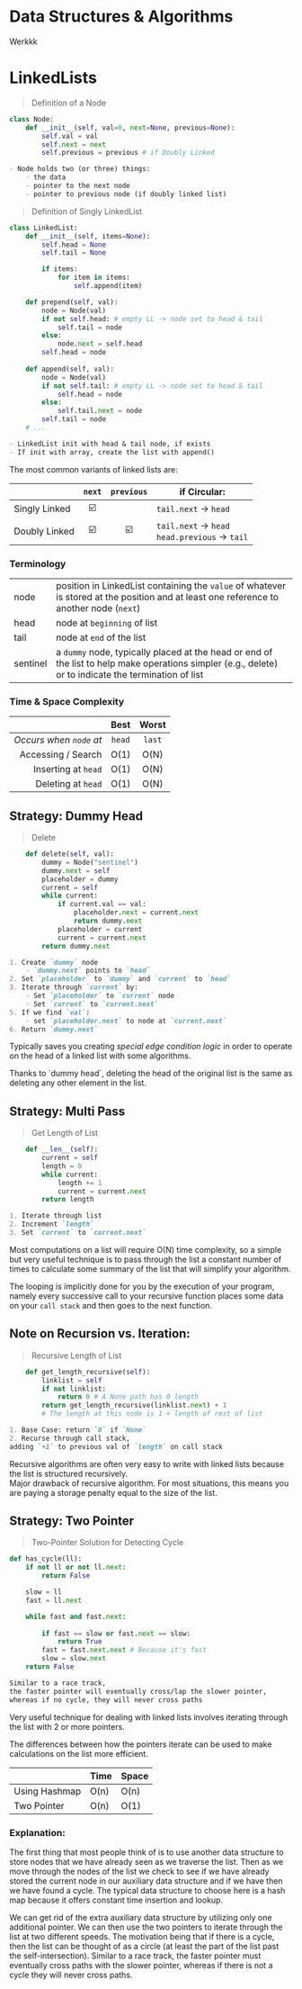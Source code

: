 # Data Structures & Algorithms

Werkkk

# LinkedLists
> Definition of a Node
 
```python
class Node:
    def __init__(self, val=0, next=None, previous=None):
        self.val = val
        self.next = next
        self.previous = previous # if Doubly Linked
```
```markdown
- Node holds two (or three) things:
    - the data
    - pointer to the next node
    - pointer to previous node (if doubly linked list)
```
> Definition of Singly LinkedList

```python
class LinkedList:
    def __init__(self, items=None):
        self.head = None
        self.tail = None

        if items:
            for item in items:
                self.append(item)

    def prepend(self, val):
        node = Node(val)
        if not self.head: # empty LL -> node set to head & tail 
            self.tail = node
        else: 
            node.next = self.head
        self.head = node 
    
    def append(self, val):
        node = Node(val)
        if not self.tail: # empty LL -> node set to head & tail 
            self.head = node
        else:
            self.tail.next = node 
        self.tail = node
    # ...   
```
```markdown
- LinkedList init with head & tail node, if exists
- If init with array, create the list with append()
```

The most common variants of linked lists are:

| |`next`|`previous`| if Circular:
|-|:-:|:-:|-|
| Singly Linked | ☑️ | | `tail.next` -> `head` 
| Doubly Linked | ☑️ | ☑️ | `tail.next` -> `head` <br /> `head.previous` -> `tail`

### Terminology
|||
|-|-
| node | position in LinkedList containing the `value` of whatever is stored at the position and at least one reference to another node (`next`)
| head | node at `beginning` of list
| tail | node at `end` of the list
| sentinel | a `dummy` node, typically placed at the head or end of the list to help make operations simpler (e.g., delete) or to indicate the termination of list


### Time & Space Complexity
||Best | Worst |
|-:|:-:|:-:|
*Occurs when `node` at* | `head` | `last`
Accessing / Search | O(1) |  O(N)
Inserting at `head` | O(1) | O(N) 
Deleting at `head` | O(1) | O(N) 

## Strategy: Dummy Head
> Delete

```python
    def delete(self, val):
        dummy = Node("sentinel")
        dummy.next = self
        placeholder = dummy
        current = self
        while current:
            if current.val == val:
                placeholder.next = current.next
                return dummy.next
            placeholder = current
            current = current.next
        return dummy.next         
```

```markdown
1. Create `dummy` node
    - `dummy.next` points to `head`
2. Set `placeholder` to `dummy` and `current` to `head`
3. Iterate through `current` by:
    - Set `placeholder` to `current` node
    - Set `current` to `current.next`
5. If we find `val`:
    - set `placeholder.next` to node at `current.next`
6. Return `dummy.next`

```
Typically saves you creating *special edge condition logic* in order to operate on the head of a linked list with some algorithms. 

<aside class="notice">
Thanks to `dummy head`, deleting the head of the original list is the same as deleting any other element in the list.
</aside>

## Strategy:  Multi Pass
> Get Length of List

```python
    def __len__(self):
        current = self
        length = 0
        while current:
            length += 1
            current = current.next
        return length
```
```markdown
1. Iterate through list
2. Increment `length`
3. Set `current` to `current.next`
```
Most computations on a list will require O(N) time complexity, so a simple but very useful technique is to pass through the list a constant number of times to calculate some summary of the list that will simplify your algorithm.

The looping is implicitly done for you by the execution of your program, namely every successive call to your recursive function places some data on your `call stack` and then goes to the next function.

## Note on Recursion vs. Iteration:
> Recursive Length of List

```python
    def get_length_recursive(self):
        linklist = self
        if not linklist: 
            return 0 # A None path has 0 length
        return get_length_recursive(linklist.next) + 1 
        # The length at this node is 1 + length of rest of list
```

```markdown
1. Base Case: return `0` if `None`
2. Recurse through call stack, 
adding `+1` to previous val of `length` on call stack
```
<aside class="notice"> 
Recursive algorithms are often very easy to write with linked lists because the list is structured recursively.
</aside>
<aside class="warning">
Major drawback of recursive algorithm. For most situations, this means you are paying a storage penalty equal to the size of the list.
</aside>

## Strategy: Two Pointer

> Two-Pointer Solution for Detecting Cycle

```python
def has_cycle(ll):
    if not ll or not ll.next:
        return False

    slow = ll
    fast = ll.next

    while fast and fast.next:
        
        if fast == slow or fast.next == slow:
            return True
        fast = fast.next.next # Because it's fast
        slow = slow.next
    return False
```
```markdown
Similar to a race track,   
the faster pointer will eventually cross/lap the slower pointer,   
whereas if no cycle, they will never cross paths  
```

Very useful technique for dealing with linked lists involves iterating through the list with 2 or more pointers. 

The differences between how the pointers iterate can be used to make calculations on the list more efficient.

| | Time | Space 
|-|-|-
| Using Hashmap | O(n) | O(n)
| Two Pointer | O(n) | O(1)

### Explanation:
The first thing that most people think of is to use another data structure to store nodes that we have already seen as we traverse the list. Then as we move through the nodes of the list we check to see if we have already stored the current node in our auxiliary data structure and if we have then we have found a cycle. The typical data structure to choose here is a hash map because it offers constant time insertion and lookup. 

We can get rid of the extra auxiliary data structure by utilizing only one additional pointer. We can then use the two pointers to iterate through the list at two different speeds. The motivation being that if there is a cycle, then the list can be thought of as a circle (at least the part of the list past the self-intersection). Similar to a race track, the faster pointer must eventually cross paths with the slower pointer, whereas if there is not a cycle they will never cross paths.
